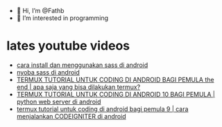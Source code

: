 - 👋 Hi, I’m @Fathb
- 👀 I’m interested in programming

# lates youtube videos
<!-- YOUTUBE:START -->
- [cara install dan menggunakan sass di android](https://www.youtube.com/watch?v=5B1LFQBJdZE)
- [nyoba sass di android](https://www.youtube.com/watch?v=h9E1ahReEqo)
- [TERMUX TUTORIAL UNTUK CODING DI ANDROID BAGI PEMULA the end | apa saja yang bisa dilakukan termux?](https://www.youtube.com/watch?v=X75bmBM4E80)
- [TERMUX TUTORIAL UNTUK CODING DI ANDROID 10 BAGI PEMULA | python web server di android](https://www.youtube.com/watch?v=kgFc_MrwXzI)
- [termux tutorial untuk coding di android bagi pemula 9 | cara menjalankan CODEIGNITER di android](https://www.youtube.com/watch?v=iIkyrxtyxsE)
<!-- YOUTUBE:END -->

<!---
Fathb/Fathb is a ✨ special ✨ repository because its `README.md` (this file) appears on your GitHub profile.
You can click the Preview link to take a look at your changes.
--->
